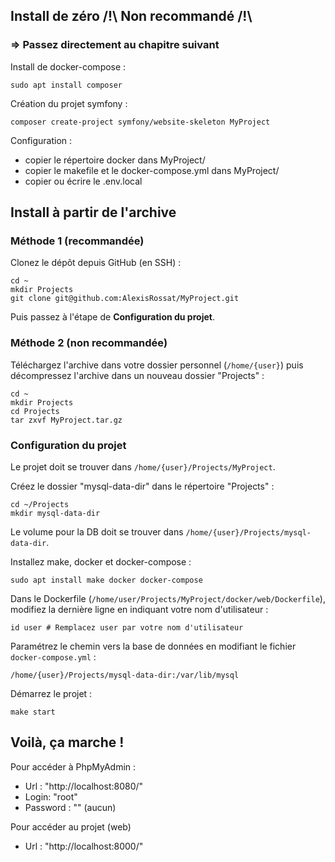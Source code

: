 ## Install de zéro /!\ Non recommandé /!\
### => Passez directement au chapitre suivant

Install de docker-compose : 

```console
sudo apt install composer
```

Création du projet symfony :

```console
composer create-project symfony/website-skeleton MyProject
```

Configuration : 
 - copier le répertoire docker dans MyProject/
 - copier le makefile et le docker-compose.yml dans MyProject/
 - copier ou écrire le .env.local

## Install à partir de l'archive 

### Méthode 1 (recommandée)

Clonez le dépôt depuis GitHub (en SSH) :

```console
cd ~
mkdir Projects
git clone git@github.com:AlexisRossat/MyProject.git
```

Puis passez à l'étape de **Configuration du projet**.

### Méthode 2 (non recommandée)

Téléchargez l'archive dans votre dossier personnel (`/home/{user}`) puis décompressez l'archive dans un nouveau dossier "Projects" : 

```console
cd ~
mkdir Projects 
cd Projects
tar zxvf MyProject.tar.gz
```

### Configuration du projet 
Le projet doit se trouver dans `/home/{user}/Projects/MyProject`.

Créez le dossier "mysql-data-dir" dans le répertoire "Projects" :

```console
cd ~/Projects
mkdir mysql-data-dir
```

Le volume pour la DB doit se trouver dans `/home/{user}/Projects/mysql-data-dir`.

Installez make, docker et docker-compose :

```console
sudo apt install make docker docker-compose
```

Dans le Dockerfile (`/home/user/Projects/MyProject/docker/web/Dockerfile`), modifiez la dernière ligne en indiquant votre nom d'utilisateur :

```console
id user # Remplacez user par votre nom d'utilisateur
```

Paramétrez le chemin vers la base de données en modifiant le fichier `docker-compose.yml` :

```console
/home/{user}/Projects/mysql-data-dir:/var/lib/mysql
```

Démarrez le projet :

```console
make start
```

## Voilà, ça marche !

Pour accéder à PhpMyAdmin : 
 - Url : "http://localhost:8080/"
 - Login: "root"
 - Password : "" (aucun)

Pour accéder au projet (web)
 - Url : "http://localhost:8000/"
